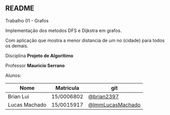 ## README

Trabalho 01 - Grafos

Implementação dos metodos DFS e Dijkstra em grafos.

Com aplicação que mostra a menor distancia de um no (cidade) para todos os demais.


Disciplina **Projeto de Algoritimo**

Professor **Mauricio Serrano**

Alunos:

|Nome|Matricula|git|
|--|--|--|
|Brian Lui |15/0006802|[@brian2397](https://github.com/Brian2397)|
|Lucas Machado |15/0015917|[@lmmLucasMachado](https://github.com/lmmLucasMachado)|

